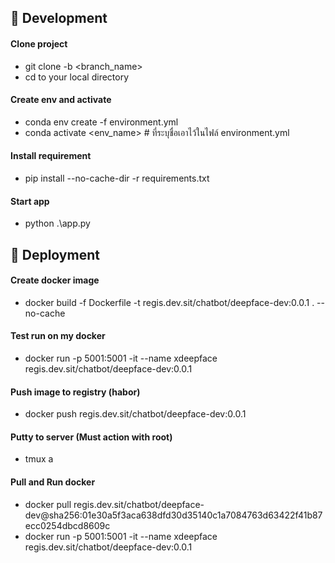 ## :nut_and_bolt: Development 
#### Clone project
- git clone  -b <branch_name>
- cd to your local directory

#### Create env and activate
- conda env create -f environment.yml
- conda activate <env_name> # ที่ระบุชื่อเอาไว้ในไฟล์ environment.yml

#### Install requirement
- pip install --no-cache-dir -r requirements.txt

#### Start app
- python .\app.py

## :notebook: Deployment
#### Create docker image 
- docker build -f Dockerfile -t regis.dev.sit/chatbot/deepface-dev:0.0.1 . --no-cache

#### Test run on my docker
- docker run -p 5001:5001 -it --name xdeepface regis.dev.sit/chatbot/deepface-dev:0.0.1

#### Push image to registry (habor)
- docker push regis.dev.sit/chatbot/deepface-dev:0.0.1

#### Putty to server (Must action with root)
- tmux a 

#### Pull and Run docker
- docker pull regis.dev.sit/chatbot/deepface-dev@sha256:01e30a5f3aca638dfd30d35140c1a7084763d63422f41b87ecc0254dbcd8609c
- docker run -p 5001:5001 -it --name xdeepface regis.dev.sit/chatbot/deepface-dev:0.0.1